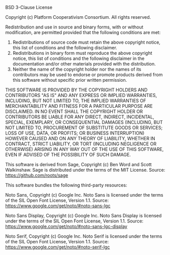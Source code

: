 
BSD 3-Clause License

Copyright (c) Platform Cooperativism Consortium.
All rights reserved.

Redistribution and use in source and binary forms, with or without modification, are permitted provided that the following conditions are met:

1. Redistributions of source code must retain the above copyright notice, this list of conditions and the following disclaimer.
2. Redistributions in binary form must reproduce the above copyright notice, this list of conditions and the following disclaimer in the documentation and/or other materials provided with the distribution.
3. Neither the name of the copyright holder nor the names of its contributors may be used to endorse or promote products derived from this software without specific prior written permission.

THIS SOFTWARE IS PROVIDED BY THE COPYRIGHT HOLDERS AND CONTRIBUTORS "AS IS" AND ANY EXPRESS OR IMPLIED WARRANTIES, INCLUDING, BUT NOT LIMITED TO, THE IMPLIED WARRANTIES OF MERCHANTABILITY AND FITNESS FOR A PARTICULAR PURPOSE ARE DISCLAIMED. IN NO EVENT SHALL THE COPYRIGHT HOLDER OR CONTRIBUTORS BE LIABLE FOR ANY DIRECT, INDIRECT, INCIDENTAL, SPECIAL, EXEMPLARY, OR CONSEQUENTIAL DAMAGES (INCLUDING, BUT NOT LIMITED TO, PROCUREMENT OF SUBSTITUTE GOODS OR SERVICES; LOSS OF USE, DATA, OR PROFITS; OR BUSINESS INTERRUPTION) HOWEVER CAUSED AND ON ANY THEORY OF LIABILITY, WHETHER IN CONTRACT, STRICT LIABILITY, OR TORT (INCLUDING NEGLIGENCE OR OTHERWISE) ARISING IN ANY WAY OUT OF THE USE OF THIS SOFTWARE, EVEN IF ADVISED OF THE POSSIBILITY OF SUCH DAMAGE.

This software is derived from Sage, Copyright (c) Ben Word and Scott Walkinshaw.
Sage is distributed under the terms of the MIT License.
Source: https://github.com/roots/sage

This software bundles the following third-party resources:

Noto Sans, Copyright (c) Google Inc.
Noto Sans is licensed under the terms of the SIL Open Font License, Version 1.1.
Source: https://www.google.com/get/noto/#noto-sans-lgc

Noto Sans Display, Copyright (c) Google Inc.
Noto Sans Display is licensed under the terms of the SIL Open Font License, Version 1.1.
Source: https://www.google.com/get/noto/#noto-sans-lgc-display

Noto Serif, Copyright (c) Google Inc.
Noto Serif is licensed under the terms of the SIL Open Font License, Version 1.1.
Source: https://www.google.com/get/noto/#noto-serif-lgc
